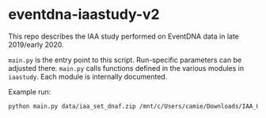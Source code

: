 # eventdna-iaastudy-v2

This repo describes the IAA study performed on EventDNA data in late 2019/early 2020.

`main.py` is the entry point to this script. Run-specific parameters can be adjusted there. `main.py` calls functions defined in the various modules in `iaastudy`. Each module is internally documented.

Example run:

```bash
python main.py data/iaa_set_dnaf.zip /mnt/c/Users/camie/Downloads/IAA_OUT/ fallback
```
